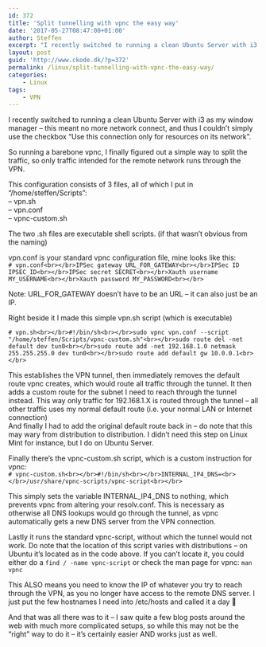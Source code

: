 ```yaml
---
id: 372
title: 'Split tunnelling with vpnc the easy way'
date: '2017-05-27T08:47:00+01:00'
author: Steffen
excerpt: "I recently switched to running a clean Ubuntu Server with i3 as my window manager - this meant no more network connect, and thus I couldn't simply use the checkbox \"Use this connection only for resources on its network\".\r\n\r\nSo running a barebone vpnc, I finally figured out a simple way to split the traffic, so only traffic intended for the remote network runs through the VPN."
layout: post
guid: 'http://www.ckode.dk/?p=372'
permalink: /linux/split-tunnelling-with-vpnc-the-easy-way/
categories:
    - Linux
tags:
    - VPN
---
```


I recently switched to running a clean Ubuntu Server with i3 as my window manager – this meant no more network connect, and thus I couldn’t simply use the checkbox “Use this connection only for resources on its network”.

So running a barebone vpnc, I finally figured out a simple way to split the traffic, so only traffic intended for the remote network runs through the VPN.

This configuration consists of 3 files, all of which I put in “/home/steffen/Scripts”:  
– vpn.sh  
– vpn.conf  
– vpnc-custom.sh

The two .sh files are executable shell scripts. (if that wasn’t obvious from the naming)

vpn.conf is your standard vpnc configuration file, mine looks like this:  
`# vpn.conf<br></br>IPSec gateway URL_FOR_GATEWAY<br></br>IPSec ID IPSEC_ID<br></br>IPSec secret SECRET<br></br>Xauth username MY_USERNAME<br></br>Xauth password MY_PASSWORD<br></br>`

Note: URL\_FOR\_GATEWAY doesn’t have to be an URL – it can also just be an IP.

Right beside it I made this simple vpn.sh script (which is executable)

`# vpn.sh<br></br>#!/bin/sh<br></br>sudo vpnc vpn.conf --script "/home/steffen/Scripts/vpnc-custom.sh"<br></br>sudo route del -net default dev tun0<br></br>sudo route add -net 192.168.1.0 netmask 255.255.255.0 dev tun0<br></br>sudo route add default gw 10.0.0.1<br></br>`

This establishes the VPN tunnel, then immediately removes the default route vpnc creates, which would route all traffic through the tunnel. It then adds a custom route for the subnet I need to reach through the tunnel instead. This way only traffic for 192.168.1.X is routed through the tunnel – all other traffic uses my normal default route (i.e. your normal LAN or Internet connection)  
And finally I had to add the original default route back in – do note that this may wary from distribution to distribution. I didn’t need this step on Linux Mint for instance, but I do on Ubuntu Server.

Finally there’s the vpnc-custom.sh script, which is a custom instruction for vpnc:  
`# vpnc-custom.sh<br></br>#!/bin/sh<br></br>INTERNAL_IP4_DNS=<br></br>/usr/share/vpnc-scripts/vpnc-script<br></br>`

This simply sets the variable INTERNAL\_IP4\_DNS to nothing, which prevents vpnc from altering your resolv.conf. This is necessary as otherwise all DNS lookups would go through the tunnel, as vpnc automatically gets a new DNS server from the VPN connection.

Lastly it runs the standard vpnc-script, without which the tunnel would not work. Do note that the location of this script varies with distributions – on Ubuntu it’s located as in the code above. If you can’t locate it, you could either do a `find / -name vpnc-script` or check the man page for vpnc: `man vpnc`

This ALSO means you need to know the IP of whatever you try to reach through the VPN, as you no longer have access to the remote DNS server. I just put the few hostnames I need into /etc/hosts and called it a day 🙂

And that was all there was to it – I saw quite a few blog posts around the web with much more complicated setups, so while this may not be the “right” way to do it – it’s certainly easier AND works just as well.